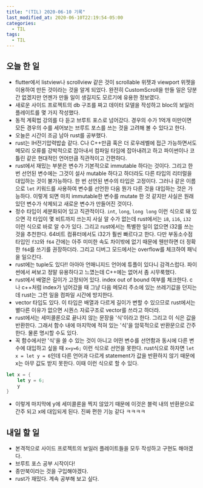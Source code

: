 ```yaml
---
title: "(TIL) 2020-06-10 기록"
last_modified_at: 2020-06-10T22:19:54-05:00
categories:
  - TIL
tags:
  - TIL
---
```


## 오늘 한 일
- flutter에서 listview나 scrollview 같은 것이 scrollable 위젯과 viewport 위젯을 이용하여 만든 것이라는 것을 알게 되었다. 완전히 CustomScroll을 만들 일은 당분간 없겠지만 언젠가 만들 일이 생길지도 모르기에 유용한 정보였다.
- 새로운 사이드 프로젝트의 db 구조를 짜고 데이터 모델을 작성하고 bloc의 보일러 플레이트를 몇 가지 작성했다.
- 동적 계획법 강의를 다 듣고 브루트 포스로 넘어갔다. 경우의 수가 1억개 미만이면 모든 경우의 수를 세어보는 브루트 포스를 쓰는 것을 고려해 볼 수 있다고 한다.
- 오늘은 시간이 조금 남아 rust를 공부했다.
- rust는 IH전기압력밥솥 같다. C나 C++만큼 혹은 더 로우레벨에 접근 가능하면서도 메모리 오류를 강박적으로 잡아내서 컴파일 타임에 잡아내려고 하고 파이썬이나 코틀린 같은 현대적인 언어만큼 직관적이고 간편하다.
- rust에서 재밌는 부분은 변수가 기본적으로 immutable 하다는 것이다. 그리고 한 번 선언된 변수에는 그것이 설사 mutable 하다고 하더라도 다른 타입의 리터럴을 대입하는 것이 불가능하다. 한 번 선언된 변수의 타입은 고정이다. 그러나 같은 이름으로 ```let``` 키워드를 사용하여 변수를 선언한 다음 뭔가 다른 것을 대입하는 것은 가능하다. 이렇게 되면 마치 immutable한 변수를 mutate 한 것 같지만 사실은 원래 있던 변수가 삭제되고 새로운 변수가 만들어진 것이다.
- 정수 타입이 세분화되어 있고 직관적이다. ```int```, ```long```, ```long long``` 이런 식으로 돼 있으면 각 타입이 몇 비트까지 쓰는지 사실 알 수가 없는데 rust에서는 ```i8```, ```i16```, ```i32``` 이런 식으로 바로 알 수가 있다. 그리고 rust에서는 특별한 일이 없으면 i32를 쓰는 것을 추천한다. 64비트 컴퓨터에서도 i32가 훨씬 빠르다고 한다. 다만 부동소수점 타입인 ```f32```와 ```f64``` 간에는 아주 미미한 속도 차이밖에 없기 때문에 웬만하면 더 정확한 ```f64```를 쓰기를 권장하더라. 그리고 디버그 모드에서는 overflow를 체크하여 패닉을 일으킨다.
- rust에는 tuple도 있다!! 아아아 언매니지드 언어에 튜플이 있다니 감격스럽다. 파이썬에서 써보고 정말 유용하다고 느꼈는데 C++에는 없어서 좀 시무룩했다.
- rust에서 배열은 길이가 고정되어 있다. index out of bound 여부를 체크한다. c나 c++처럼 index가 넘어갔을 때 그냥 다음 메모리 주소에 있는 쓰레기값을 던지는데 rust는 그런 일을 컴파일 시간에 방지한다.
- vector 타입도 있다. 이 타입은 배열과 다르게 길이가 변할 수 있으므로 rust에서는 별다른 이유가 없으면 시퀀스 자료구조로 vector를 쓰라고 하더라.
- rust에서는 세미콜론으로 끝나지 않는 문장을 '식'이라고 한다. 그리고 이 식은 값을 반환한다. 그래서 함수 내에 마지막에 적혀 있는 '식'을 암묵적으로 반환문으로 간주한다. 물론 명시할 수도 있다.
- 꼭 함수에서만 '식'을 쓸 수 있는 것이 아니고 어떤 변수를 선언함과 동시에 다른 변수에 대입하고 싶을 때 ```x=y=6;``` 이런 식으로 선언을 못한다. rust식으로 하자면 ```let x = let y = 6```인데 다른 언어과 다르게 statement가 값을 반환하지 않기 때문에 x는 아무 값도 받지 못한다. 이때 이런 식으로 할 수 있다.
```rust
let x = {
    let y = 6;
    y
}
```
- 이렇게 마지막에 y에 세미콜론을 찍지 않았기 때문에 이것은 블럭 내의 반환문으로 간주 되고 x에 대입되게 된다. 진짜 편한 기능 같다 ㅋㅋㅋㅋ

## 내일 할 일
- 본격적으로 사이드 프로젝트의 보일러 플레이트들을 모두 작성하고 구현도 해야겠다.
- 브루트 포스 공부 시작이다!
- 종만북이라는 것을 구입해야겠다.
- rust가 재밌다. 계속 공부해 보고 싶다.